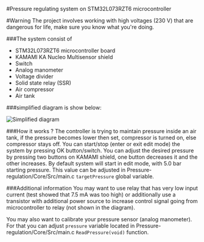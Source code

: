#Pressure regulating system on STM32L073RZT6 microcontroller

#Warning
The project involves working with high voltages (230 V) that are dangerous for
life, make sure you know what you're doing.

###The system consist of
* STM32L073RZT6 microcontroller board
* KAMAMI KA Nucleo Multisensor shield
* Switch
* Analog manometer
* Voltage divider
* Solid state relay (SSR)
* Air compressor
* Air tank


###simplified diagram is show below:

![Simplified diagram](
https://github.com/Torchikaii/Pressure-regulation/simplified_diagram.png)

###How it works ?
The controller is trying to maintain pressure inside an air tank, if the
pressure becomes lower then set, compressor is turned on, else compressor
stays off. You can start/stop (enter or exit edit mode)
the system by pressing OK button/switch.
You can adjust the desired pressure by pressing two buttons on KAMAMI shield,
one button decreases it and the other increases.
By default system will start in edit mode, with 5.0 bar starting pressure. This
value can be adjusted in Pressure-regulation/Core/Src/main.c `targetPressure`
global variable.

###Additional information
You may want to use relay that has very low input current (test showed that
7.5 mA was too high) or additionally use a transistor with additional power
source to increase control signal going from microcontroller to relay (not shown
in the diagram).

You may also want to calibrate your pressure sensor (analog manometer). For that
you can adjust `pressure` variable located in
Pressure-regulation/Core/Src/main.c  `ReadPressure(void)` function.
